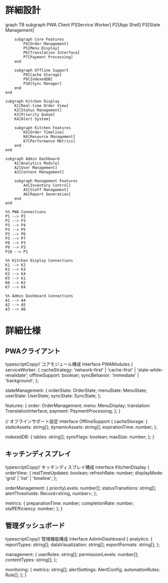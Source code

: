 # 詳細設計
graph TB
    subgraph PWA Client
        P1[Service Worker]
        P2[App Shell]
        P3[State Management]
        
        subgraph Core Features
            P4[Order Management]
            P5[Menu Display]
            P6[Translation Interface]
            P7[Payment Processing]
        end
        
        subgraph Offline Support
            P8[Cache Storage]
            P9[IndexedDB]
            P10[Sync Manager]
        end
    end

    subgraph Kitchen Display
        K1[Real-time Order View]
        K2[Status Management]
        K3[Priority Queue]
        K4[Alert System]
        
        subgraph Kitchen Features
            K5[Order Timeline]
            K6[Resource Management]
            K7[Performance Metrics]
        end
    end

    subgraph Admin Dashboard
        A1[Analytics Module]
        A2[User Management]
        A3[Content Management]
        
        subgraph Management Features
            A4[Inventory Control]
            A5[Staff Management]
            A6[Report Generation]
        end
    end

    %% PWA Connections
    P1 --> P2
    P2 --> P3
    P3 --> P4
    P3 --> P5
    P3 --> P6
    P3 --> P7
    P8 --> P3
    P9 --> P3
    P10 --> P1

    %% Kitchen Display Connections
    K1 --> K2
    K2 --> K3
    K3 --> K4
    K5 --> K1
    K6 --> K2
    K7 --> K4

    %% Admin Dashboard Connections
    A1 --> A4
    A2 --> A5
    A3 --> A6


# 詳細仕様

## PWAクライアント

typescriptCopy// コアモジュール構成
interface PWAModules {
  serviceWorker: {
    cacheStrategy: 'network-first' | 'cache-first' | 'stale-while-revalidate';
    offlineSupport: boolean;
    syncBehavior: 'immediate' | 'background';
  };
  
  stateManagement: {
    orderState: OrderState;
    menuState: MenuState;
    userState: UserState;
    syncState: SyncState;
  };
  
  features: {
    order: OrderManagement;
    menu: MenuDisplay;
    translation: TranslationInterface;
    payment: PaymentProcessing;
  };
}

// オフラインサポート設定
interface OfflineSupport {
  cacheStorage: {
    staticAssets: string[];
    dynamicAssets: string[];
    expirationTime: number;
  };
  
  indexedDB: {
    tables: string[];
    syncFlags: boolean;
    maxSize: number;
  };
}

## キッチンディスプレイ

typescriptCopy// キッチンディスプレイ構成
interface KitchenDisplay {
  orderView: {
    realTimeUpdates: boolean;
    refreshRate: number;
    displayMode: 'grid' | 'list' | 'timeline';
  };
  
  orderManagement: {
    priorityLevels: number[];
    statusTransitions: string[];
    alertThresholds: Record<string, number>;
  };
  
  metrics: {
    preparationTime: number;
    completionRate: number;
    staffEfficiency: number;
  };
}

## 管理ダッシュボード

typescriptCopy// 管理機能構成
interface AdminDashboard {
  analytics: {
    reportTypes: string[];
    dataVisualization: string[];
    exportFormats: string[];
  };
  
  management: {
    userRoles: string[];
    permissionLevels: number[];
    contentTypes: string[];
  };
  
  monitoring: {
    metrics: string[];
    alertSettings: AlertConfig;
    automationRules: Rule[];
  };
}